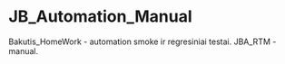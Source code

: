 # JB_Automation_Manual
 Bakutis_HomeWork - automation smoke ir regresiniai testai.
 JBA_RTM - manual.
